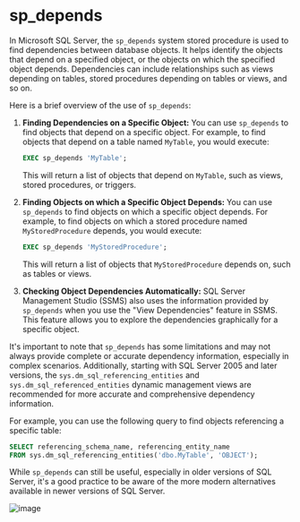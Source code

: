 # sp_depends

In Microsoft SQL Server, the `sp_depends` system stored procedure is used to find dependencies between database objects. It helps identify the objects that depend on a specified object, or the objects on which the specified object depends. Dependencies can include relationships such as views depending on tables, stored procedures depending on tables or views, and so on.

Here is a brief overview of the use of `sp_depends`:

1. **Finding Dependencies on a Specific Object:**
   You can use `sp_depends` to find objects that depend on a specific object. For example, to find objects that depend on a table named `MyTable`, you would execute:

   ```sql
   EXEC sp_depends 'MyTable';
   ```

   This will return a list of objects that depend on `MyTable`, such as views, stored procedures, or triggers.

2. **Finding Objects on which a Specific Object Depends:**
   You can use `sp_depends` to find objects on which a specific object depends. For example, to find objects on which a stored procedure named `MyStoredProcedure` depends, you would execute:

   ```sql
   EXEC sp_depends 'MyStoredProcedure';
   ```

   This will return a list of objects that `MyStoredProcedure` depends on, such as tables or views.

3. **Checking Object Dependencies Automatically:**
   SQL Server Management Studio (SSMS) also uses the information provided by `sp_depends` when you use the "View Dependencies" feature in SSMS. This feature allows you to explore the dependencies graphically for a specific object.

It's important to note that `sp_depends` has some limitations and may not always provide complete or accurate dependency information, especially in complex scenarios. Additionally, starting with SQL Server 2005 and later versions, the `sys.dm_sql_referencing_entities` and `sys.dm_sql_referenced_entities` dynamic management views are recommended for more accurate and comprehensive dependency information.

For example, you can use the following query to find objects referencing a specific table:

```sql
SELECT referencing_schema_name, referencing_entity_name
FROM sys.dm_sql_referencing_entities('dbo.MyTable', 'OBJECT');
```

While `sp_depends` can still be useful, especially in older versions of SQL Server, it's a good practice to be aware of the more modern alternatives available in newer versions of SQL Server.

![image](https://github.com/Antony-M1/mssql/assets/96291963/3a051edb-ce3b-434f-b26b-603f31c8e407)

